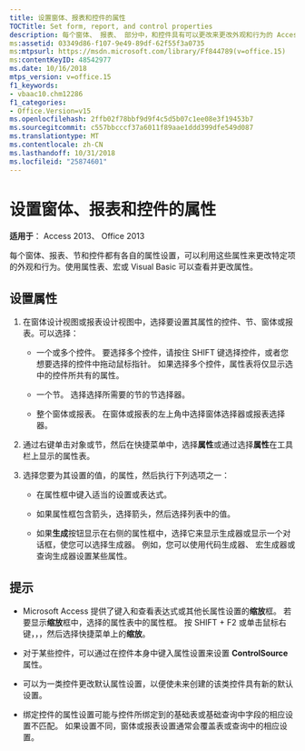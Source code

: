 ```yaml
---
title: 设置窗体、报表和控件的属性
TOCTitle: Set form, report, and control properties
description: 每个窗体、 报表、 部分中，和控件具有可以更改来更改外观和行为的 Access 2013 中的特定项目的属性设置。
ms:assetid: 03349d86-f107-9e49-89df-62f55f3a0735
ms:mtpsurl: https://msdn.microsoft.com/library/Ff844789(v=office.15)
ms:contentKeyID: 48542977
ms.date: 10/16/2018
mtps_version: v=office.15
f1_keywords:
- vbaac10.chm12286
f1_categories:
- Office.Version=v15
ms.openlocfilehash: 2ffb02f78bbf9d9f4c5d5b07c1ee08e3f19453b7
ms.sourcegitcommit: c557bbcccf37a6011f89aae1ddd399dfe549d087
ms.translationtype: MT
ms.contentlocale: zh-CN
ms.lasthandoff: 10/31/2018
ms.locfileid: "25874601"
---
```

# <a name="set-form-report-and-control-properties"></a>设置窗体、报表和控件的属性

**适用于**： Access 2013、 Office 2013

每个窗体、报表、节和控件都有各自的属性设置，可以利用这些属性来更改特定项的外观和行为。使用属性表、宏或 Visual Basic 可以查看并更改属性。

## <a name="set-properties"></a>设置属性

1. 在窗体设计视图或报表设计视图中，选择要设置其属性的控件、节、窗体或报表。可以选择：
    
   - 一个或多个控件。 要选择多个控件，请按住 SHIFT 键选择控件，或者您想要选择的控件中拖动鼠标指针。 如果选择多个控件，属性表将仅显示选中的控件所共有的属性。
    
   - 一个节。 选择选择所需要的节的节选择器。
    
   - 整个窗体或报表。 在窗体或报表的左上角中选择窗体选择器或报表选择器。

2. 通过右键单击对象或节，然后在快捷菜单中，选择**属性**或通过选择**属性**在工具栏上显示的属性表。

3. 选择您要为其设置的值，的属性，然后执行下列选项之一：
    
   - 在属性框中键入适当的设置或表达式。
    
   - 如果属性框包含箭头，选择箭头，然后选择列表中的值。
    
   - 如果**生成**按钮显示在右侧的属性框中，选择它来显示生成器或显示一个对话框，使您可以选择生成器。 例如，您可以使用代码生成器、 宏生成器或查询生成器设置某些属性。

## <a name="tips"></a>提示

- Microsoft Access 提供了键入和查看表达式或其他长属性设置的**缩放**框。 若要显示**缩放**框中，选择的属性表中的属性框。 按 SHIFT + F2 或单击鼠标右键，，，然后选择快捷菜单上的**缩放**。

- 对于某些控件，可以通过在控件本身中键入属性设置来设置 **ControlSource** 属性。

- 可以为一类控件更改默认属性设置，以便使未来创建的该类控件具有新的默认设置。

- 绑定控件的属性设置可能与控件所绑定到的基础表或基础查询中字段的相应设置不匹配。 如果设置不同，窗体或报表设置通常会覆盖表或查询中的相应设置。

